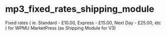 # mp3_fixed_rates_shipping_module
Fixed rates ( ie. Standard - £10.00, Express - £15.00, Next Day - £25.00, etc ) for WPMU MarketPress (as Shipping Module for V3)
